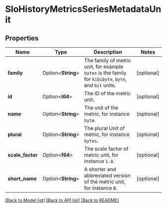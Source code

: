 # SloHistoryMetricsSeriesMetadataUnit

## Properties

Name | Type | Description | Notes
------------ | ------------- | ------------- | -------------
**family** | Option<**String**> | The family of metric unit, for example `bytes` is the family for `kibibyte`, `byte`, and `bit` units. | [optional]
**id** | Option<**i64**> | The ID of the metric unit. | [optional]
**name** | Option<**String**> | The unit of the metric, for instance `byte`. | [optional]
**plural** | Option<**String**> | The plural Unit of metric, for instance `bytes`. | [optional]
**scale_factor** | Option<**f64**> | The scale factor of metric unit, for instance `1.0`. | [optional]
**short_name** | Option<**String**> | A shorter and abbreviated version of the metric unit, for instance `B`. | [optional]

[[Back to Model list]](../README.md#documentation-for-models) [[Back to API list]](../README.md#documentation-for-api-endpoints) [[Back to README]](../README.md)


